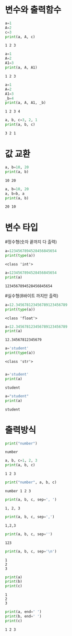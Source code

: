 # 변수와 출력함수


```python
a=1
A=2
c=3
print(a, A, c)
```

    1 2 3
    


```python
a=1
A=2
A1=3
print(a, A, A1)
```

    1 2 3
    


```python
a=1
A=2
A1=3
_b=4
print(a, A, A1, _b)
```

    1 2 3 4
    


```python
a, b, c=3, 2, 1
print(a, b, c)
```

    3 2 1
    

# 값 교환


```python
a, b=10, 20
print(a, b)
```

    10 20
    


```python
a, b=10, 20
a, b=b, a
print(a, b)
```

    20 10
    

# 변수 타입

#정수형(숫자 끝까지 다 출력)


```python
a=1234567894528456845654
print(type(a))
```

    <class 'int'>
    


```python
a=1234567894528456845654
print(a)
```

    1234567894528456845654
    

#실수형(8바이트 까지만 출력)


```python
a=12.345678123456789123456789
print(type(a))
```

    <class 'float'>
    


```python
a=12.345678123456789123456789
print(a)
```

    12.34567812345679
    


```python
a='student'
print(type(a))
```

    <class 'str'>
    


```python

```


```python
a='student'
print(a)
```

    student
    


```python
a="student"
print(a)
```

    student
    

# 출력방식


```python
print("number")
```

    number
    


```python
a, b, c=1, 2, 3
print(a, b, c)
```

    1 2 3
    


```python
print("number", a, b, c)
```

    number 1 2 3
    


```python
print(a, b, c, sep=', ')
```

    1, 2, 3
    


```python
print(a, b, c, sep=',')
```

    1,2,3
    


```python
print(a, b, c, sep='')
```

    123
    


```python
print(a, b, c, sep='\n')
```

    1
    2
    3
    


```python
print(a)
print(b)
print(c)
```

    1
    2
    3
    


```python
print(a, end=' ')
print(b, end=' ')
print(c)
```

    1 2 3
    
